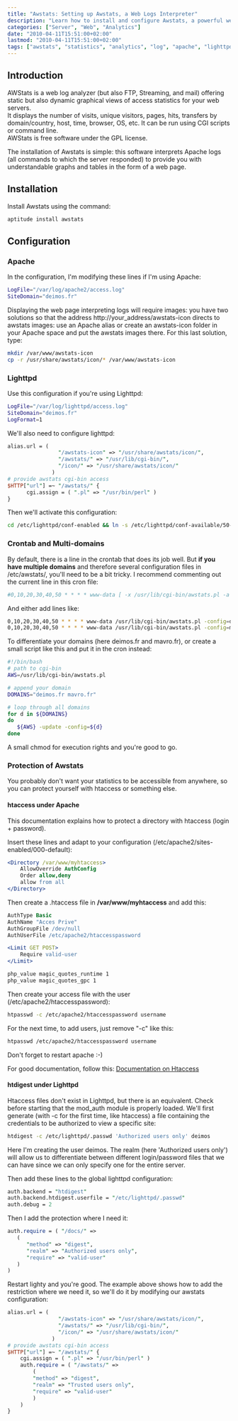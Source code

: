 ```yaml
---
title: "Awstats: Setting up Awstats, a Web Logs Interpreter"
description: "Learn how to install and configure Awstats, a powerful web log analyzer that provides graphical reports on website traffic statistics."
categories: ["Server", "Web", "Analytics"]
date: "2010-04-11T15:51:00+02:00"
lastmod: "2010-04-11T15:51:00+02:00"
tags: ["awstats", "statistics", "analytics", "log", "apache", "lighttpd"]
---
```


## Introduction

AWStats is a web log analyzer (but also FTP, Streaming, and mail) offering static but also dynamic graphical views of access statistics for your web servers.  
It displays the number of visits, unique visitors, pages, hits, transfers by domain/country, host, time, browser, OS, etc. It can be run using CGI scripts or command line.  
AWStats is free software under the GPL license.

The installation of Awstats is simple: this software interprets Apache logs (all commands to which the server responded) to provide you with understandable graphs and tables in the form of a web page.

## Installation

Install Awstats using the command:

```bash
aptitude install awstats
```

## Configuration

### Apache

In the configuration, I'm modifying these lines if I'm using Apache:

```bash
LogFile="/var/log/apache2/access.log"
SiteDomain="deimos.fr"
```

Displaying the web page interpreting logs will require images: you have two solutions so that the address http://your_address/awstats-icon directs to awstats images: use an Apache alias or create an awstats-icon folder in your Apache space and put the awstats images there. For this last solution, type:

```bash
mkdir /var/www/awstats-icon
cp -r /usr/share/awstats/icon/* /var/www/awstats-icon
```

### Lighttpd

Use this configuration if you're using Lighttpd:

```bash
LogFile="/var/log/lighttpd/access.log"
SiteDomain="deimos.fr"
LogFormat=1
```

We'll also need to configure lighttpd:

```perl
alias.url = (
                "/awstats-icon" => "/usr/share/awstats/icon/",
                "/awstats/" => "/usr/lib/cgi-bin/",
                "/icon/" => "/usr/share/awstats/icon/"
              )
# provide awstats cgi-bin access
$HTTP["url"] =~ "/awstats/" {
      cgi.assign = ( ".pl" => "/usr/bin/perl" )
}
```

Then we'll activate this configuration:

```bash
cd /etc/lighttpd/conf-enabled && ln -s /etc/lighttpd/conf-available/50-awstats.conf .
```

### Crontab and Multi-domains

By default, there is a line in the crontab that does its job well. But **if you have multiple domains** and therefore several configuration files in /etc/awstats/, you'll need to be a bit tricky. I recommend commenting out the current line in this cron file:

```bash
#0,10,20,30,40,50 * * * * www-data [ -x /usr/lib/cgi-bin/awstats.pl -a -f /etc/awstats/awstats.conf -a -r /var/log/apache/access.log ] && /usr/lib/cgi-bin/awstats.pl -config=awstats -update >/dev/null
```

And either add lines like:

```bash
0,10,20,30,40,50 * * * * www-data /usr/lib/cgi-bin/awstats.pl -config=deimos.fr
0,10,20,30,40,50 * * * * www-data /usr/lib/cgi-bin/awstats.pl -config=mavro.fr
```

To differentiate your domains (here deimos.fr and mavro.fr), or create a small script like this and put it in the cron instead:

```bash
#!/bin/bash
# path to cgi-bin
AWS=/usr/lib/cgi-bin/awstats.pl

# append your domain
DOMAINS="deimos.fr mavro.fr"

# loop through all domains
for d in ${DOMAINS}
do
   ${AWS} -update -config=${d}
done
```

A small chmod for execution rights and you're good to go.

### Protection of Awstats

You probably don't want your statistics to be accessible from anywhere, so you can protect yourself with htaccess or something else.

#### htaccess under Apache

This documentation explains how to protect a directory with htaccess (login + password).

Insert these lines and adapt to your configuration (/etc/apache2/sites-enabled/000-default):

```apache
<Directory /var/www/myhtaccess>
    AllowOverride AuthConfig
    Order allow,deny
    allow from all
</Directory>
```

Then create a .htaccess file in **/var/www/myhtaccess** and add this:

```apache
AuthType Basic
AuthName "Acces Prive"
AuthGroupFile /dev/null
AuthUserFile /etc/apache2/htaccesspassword

<Limit GET POST>
    Require valid-user
</Limit>

php_value magic_quotes_runtime 1
php_value magic_quotes_gpc 1
```

Then create your access file with the user (/etc/apache2/htaccesspassword):

```bash
htpasswd -c /etc/apache2/htaccesspassword username
```

For the next time, to add users, just remove "-c" like this:

```bash
htpasswd /etc/apache2/htaccesspassword username
```

Don't forget to restart apache :-)

For good documentation, follow this:
[Documentation on Htaccess](../../static/pdf/htaccess.pdf)

#### htdigest under Lighttpd

Htaccess files don't exist in Lighttpd, but there is an equivalent. Check before starting that the mod_auth module is properly loaded.
We'll first generate (with -c for the first time, like htaccess) a file containing the credentials to be authorized to view a specific site:

```bash
htdigest -c /etc/lighttpd/.passwd 'Authorized users only' deimos
```

Here I'm creating the user deimos. The realm (here 'Authorized users only') will allow us to differentiate between different login/password files that we can have since we can only specify one for the entire server.

Then add these lines to the global lighttpd configuration:

```perl
auth.backend = "htdigest"
auth.backend.htdigest.userfile = "/etc/lighttpd/.passwd"
auth.debug = 2
```

Then I add the protection where I need it:

```perl
auth.require = ( "/docs/" =>
   (
      "method" => "digest",
      "realm" => "Authorized users only",
      "require" => "valid-user"
   )
)
```

Restart lighty and you're good.
The example above shows how to add the restriction where we need it, so we'll do it by modifying our awstats configuration:

```perl
alias.url = (
                "/awstats-icon" => "/usr/share/awstats/icon/",
                "/awstats/" => "/usr/lib/cgi-bin/",
                "/icon/" => "/usr/share/awstats/icon/"
              )
# provide awstats cgi-bin access
$HTTP["url"] =~ "/awstats/" {
    cgi.assign = ( ".pl" => "/usr/bin/perl" )
    auth.require = ( "/awstats/" =>
        (
        "method" => "digest",
        "realm" => "Trusted users only",
        "require" => "valid-user"
        )
    )   
}
```

